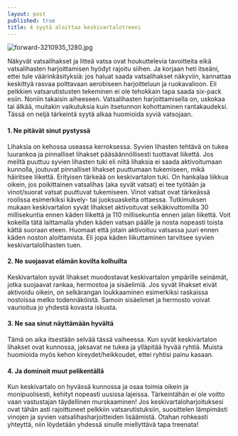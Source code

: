 ```yaml
---
layout: post
published: true
title: 4 syytä aloittaa keskivartalotreeni
---
```


![forward-3210935_1280.jpg]({{site.baseurl}}/media/forward-3210935_1280.jpg)


Näkyvät vatsalihakset ja litteä vatsa ovat houkuttelevia tavoitteita eikä vatsalihasten harjoittamisen hyödyt rajoitu siihen.
Ja korjaan heti itseäni, ettei tule väärinkäsityksiä: jos haluat saada vatsalihakset näkyviin, kannattaa keskittyä rasvaa 
polttavaan aerobiseen harjoitteluun ja ruokavalioon. Eli pelkkien vatsarutistusten tekeminen ei ole tehokkain tapa saada 
six-pack esiin.
Noniin takaisin aiheeseen. Vatsalihasten harjoittamisella on, uskokaa tai älkää, muitakin vaikutuksia kuin itsetunnon 
kohottaminen rantakaudeksi. Tässä on neljä tärkeintä syytä alkaa huomioida syviä vatsojaan.

#### 1. Ne pitävät sinut pystyssä

Lihaksia on kehossa useassa kerroksessa. Syvien lihasten tehtävä on tukea luurankoa ja pinnalliset lihakset pääsäännöllisesti
tuottavat liikettä. Jos meiltä puuttuu syvien lihasten tuki eli niitä lihaksia ei saada aktivoitumaan kunnolla, joutuvat pinnalliset 
lihakset puuttumaan tukemiseen, mikä häiritsee liikettä. Erityisen tärkeää on keskivartalon tuki.
On hankalaa liikkua oikein, jos poikittainen vatsalihas (aka syvät vatsat) ei tee työtään ja vinot/suorat vatsat puuttuvat
tukemiseen. Vinot vatsat ovat tärkeässä roolissa esimerkiksi kävely- tai juoksuaskelta ottaessa.
Tutkimuksen mukaan keskivartalon syvät lihakset aktivoituvat selkäkivuttomilla 30 millisekuntia ennen käden liikettä ja 110 millisekuntia ennen jalan liikettä. Voit kokeilla tätä laittamalla yhden käden vatsan päälle ja nosta nopeasti toista kättä suoraan eteen. Huomaat että jotain aktivoituu vatsassa juuri ennen käden noston aloittamista. Eli jopa käden liikuttaminen tarvitsee syvien keskivartalolihasten tuen.

#### 2. Ne suojaavat elämän kovilta kolhuilta

Keskivartalon syvät lihakset muodostavat keskivartalon ympärille seinämät, jotka suojaavat rankaa, hermostoa ja sisäelimiä. 
Jos syvät lihakset eivät aktivoidu oikein, on selkärangan loukkaaminen esimerkiksi raskaissa nostoissa melko todennäköistä. 
Samoin sisäelimet ja hermosto voivat vaurioitua jo yhdestä kovasta iskusta.

#### 3. Ne saa sinut näyttämään hyvältä

Tämä on aika itsestään selvää tässä vaiheessa. Kun syvät keskivartalon lihakset ovat kunnossa, jaksavat ne tukea ja ylläpitää 
hyvää ryhtiä. Muista huomioida myös kehon kireydet/heikkoudet, ettei ryhtisi painu kasaan.

#### 4. Ja dominoit muut pelikentällä

Kun keskivartalo on hyvässä kunnossa ja osaa toimia oikein ja monipuolisesti, kehityt nopeasti uusissa lajeissa. Tärkeintähän
ei ole voitto vaan vastustajan täydellinen murskaaminen!
Jos keskivartaloharjoituksesi ovat tähän asti rajoittuneet pelkkiin vatsarutistuksiin, suosittelen lämpimästi vinojen ja syvien vatsalihasharjoitteiden lisäämistä. Otahan rohkeasti yhteyttä, niin löydetään yhdessä sinulle miellyttävä tapa treenata!
